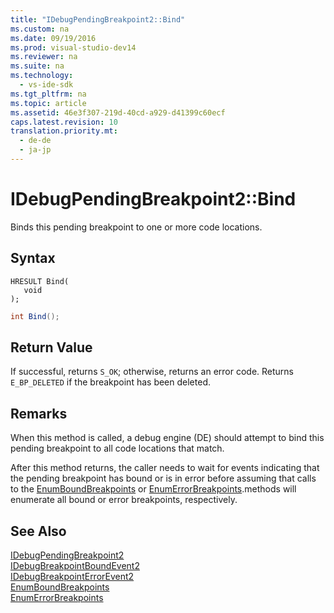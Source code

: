 ```yaml
---
title: "IDebugPendingBreakpoint2::Bind"
ms.custom: na
ms.date: 09/19/2016
ms.prod: visual-studio-dev14
ms.reviewer: na
ms.suite: na
ms.technology: 
  - vs-ide-sdk
ms.tgt_pltfrm: na
ms.topic: article
ms.assetid: 46e3f307-219d-40cd-a929-d41399c60ecf
caps.latest.revision: 10
translation.priority.mt: 
  - de-de
  - ja-jp
---
```

# IDebugPendingBreakpoint2::Bind
Binds this pending breakpoint to one or more code locations.  
  
## Syntax  
  
```cpp#  
HRESULT Bind(   
   void   
);  
```  
  
```c#  
int Bind();  
```  
  
## Return Value  
 If successful, returns `S_OK`; otherwise, returns an error code. Returns `E_BP_DELETED` if the breakpoint has been deleted.  
  
## Remarks  
 When this method is called, a debug engine (DE) should attempt to bind this pending breakpoint to all code locations that match.  
  
 After this method returns, the caller needs to wait for events indicating that the pending breakpoint has bound or is in error before assuming that calls to the [EnumBoundBreakpoints](../vs140/IDebugPendingBreakpoint2--EnumBoundBreakpoints.md) or [EnumErrorBreakpoints](../vs140/IDebugPendingBreakpoint2--EnumErrorBreakpoints.md).methods will enumerate all bound or error breakpoints, respectively.  
  
## See Also  
 [IDebugPendingBreakpoint2](../vs140/IDebugPendingBreakpoint2.md)   
 [IDebugBreakpointBoundEvent2](../vs140/IDebugBreakpointBoundEvent2.md)   
 [IDebugBreakpointErrorEvent2](../vs140/IDebugBreakpointErrorEvent2.md)   
 [EnumBoundBreakpoints](../vs140/IDebugPendingBreakpoint2--EnumBoundBreakpoints.md)   
 [EnumErrorBreakpoints](../vs140/IDebugPendingBreakpoint2--EnumErrorBreakpoints.md)
